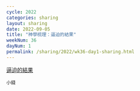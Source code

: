```yaml
---
cycle: 2022
categories: sharing
layout: sharing
date: 2022-09-05
title: "神學梳理：逼迫的結果"
weekNum: 36
dayNum: 1
permalink: /sharing/2022/wk36-day1-sharing.html
---
```


[逼迫的結果](https://eccseattle.github.io/media/sharing/2022/wk036/2022-09-05-bin.m4a)

`小錢`
